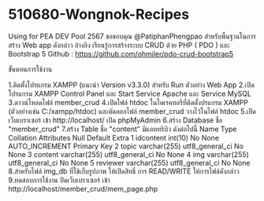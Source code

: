 # 510680-Wongnok-Recipes
Using for PEA DEV Pool 2567
ขอขอบคุณ @PatiphanPhengpao สำหรับพื้นฐานในการสร้าง Web app ดังกล่าว อ้างอิง เรียนรู้การสร้างระบบ CRUD ด้วย PHP ( PDO ) และ Bootstrap 5 Github : https://github.com/ohmiler/pdo-crud-bootstrap5

ขั้นตอนการใช้งาน

1.ติดตั้งโปรแกรม XAMPP (แนะนำ Version v3.3.0) สำหรับ Run ตัวอย่าง Web App
2.เปิดโปรแกรม XAMPP Control Panel และ Start Service Apache และ Service MySQL
3.ดาวน์โหลดไฟล์ member_crud
4.เปิดไฟล์ htdoc ในไดเรคทอรีที่ติดตั้งปรแกรม XAMPP (ตัวอย่างเช่น C:/xampp/htdoc) และคัดลอกไฟล์ member_crud วางไว้ในไฟล์ htdoc
5.เปิดเว็บเบราเซอร์ เข้า http://localhost/ เปิด phpMyAdmin
6.สร้าง Database ชื่อ "member_crud"
7.สร้่าง Table ชื่อ "content" มีแอททริบิว ดังต่อไปนี้ Name Type Collation Attributes Null Default Extra 1 idcontent int(10) No None AUTO_INCREMENT Primary Key 2 topic varchar(255) utf8_general_ci No None 3 content varchar(255) utf8_general_ci No None 4 img varchar(255) utf8_general_ci No None 5 reviewer varchar(255) utf8_general_ci No None
8.สำหรับไฟล์ img_db ที่ใช้เก็บรูปภาพ ให้เปิดสิทธิ์ การ READ/WRITE ให้การไฟล์ดังกล่าว
9.ทดสอบการใช้งาน ปิดเว็บเบราเซอร์ เข้า http://localhost/member_crud/mem_page.php